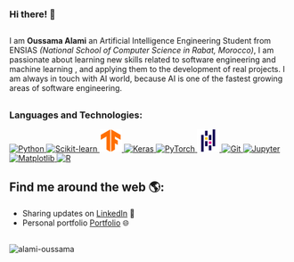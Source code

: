 ### Hi there! 👋

##
I am **Oussama Alami** an Artificial Intelligence Engineering Student from ENSIAS <i>(National School of Computer Science in Rabat, Morocco)</i>, I am passionate about learning new skills related to software engineering and machine learning , and applying them to the development of real projects. I am always in touch with AI world, because AI is one of the fastest growing areas of software engineering.
##

### **Languages and Technologies:**
<p float="left">
 <a href="https://www.python.org/">
<img alt="Python" src="https://cdn.jsdelivr.net/gh/devicons/devicon/icons/python/python-original.svg" width="40">
  </a>
 <a href="https://scikit-learn.org/">
<img alt="Scikit-learn" src="https://upload.wikimedia.org/wikipedia/commons/0/05/Scikit_learn_logo_small.svg" width="40">
  </a>
 <a href="https://www.tensorflow.org/">
<img alt="Tensoflow" src="https://raw.githubusercontent.com/devicons/devicon/master/icons/tensorflow/tensorflow-original.svg" width="40">
  </a>
 <a href="https://keras.io/">
<img alt="Keras" src="https://raw.githubusercontent.com/valohai/ml-logos/master/keras.svg" width="40">
  </a>
 <a href="https://pytorch.org/">
<img alt="PyTorch" src="https://upload.wikimedia.org/wikipedia/commons/1/10/PyTorch_logo_icon.svg" width="40">
  </a>
 <a href="https://pandas.pydata.org/">
<img alt="Pandas" src="https://raw.githubusercontent.com/devicons/devicon/master/icons/pandas/pandas-original.svg" width="40">
  </a>
 <a href="https://git-scm.com/">
<img alt="Git" src="https://upload.wikimedia.org/wikipedia/commons/3/3f/Git_icon.svg" width="40">
  </a>
 <a href="https://jupyter.org/">
<img alt="Jupyter" src="https://upload.wikimedia.org/wikipedia/commons/3/38/Jupyter_logo.svg" width="40">
 </a>
 <a href="https://matplotlib.org/">
<img alt="Matplotlib" src="https://upload.wikimedia.org/wikipedia/commons/8/84/Matplotlib_icon.svg" width="40">
 </a>
 <a href="https://www.r-project.org/">
<img alt="R" src="https://www.vectorlogo.zone/logos/r-project/r-project-official.svg" width="40">
 </a>
</p>

##
## Find me around the web 🌎:
- Sharing updates on <a href="https://www.linkedin.com/in/oussama2ia/">LinkedIn</a> 💼
- Personal portfolio <a href="alamioussama.tech/">Portfolio</a> 🌐
##

<p><img align="left" src="https://github-readme-stats.vercel.app/api/top-langs?username=alami-oussama&show_icons=true&locale=en&layout=compact" alt="alami-oussama" /></p>
